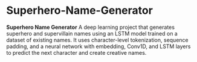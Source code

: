 # Superhero-Name-Generator
**Superhero Name Generator** A deep learning project that generates superhero and supervillain names using an LSTM model trained on a dataset of existing names. It uses character-level tokenization, sequence padding, and a neural network with embedding, Conv1D, and LSTM layers to predict the next character and create creative names.
